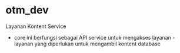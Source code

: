 otm_dev
=======

Layanan Kontent Service

- core ini berfungsi sebagai API service untuk mengakses layanan - layanan 
yang diperlukan untuk mengambil kontent database
